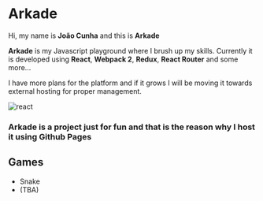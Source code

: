 # Arkade
Hi, my name is **João Cunha** and this is **Arkade**

**Arkade** is my Javascript playground where I brush up my skills. Currently it is developed using **React**, **Webpack 2**, **Redux**, **React Router** and some more...

I have more plans for the platform and if it grows I will be moving it towards external hosting for proper management.

![react][banner]

### Arkade is a project just for fun and that is the reason why I host it using Github Pages

## Games
- Snake
- (TBA)

[banner]: http://jpsierens.com/wp-content/uploads/2016/06/react-eco-wp.gif
